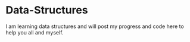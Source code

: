 # Data-Structures
I am learning data structures and will post my progress and code here to help you all and myself.
